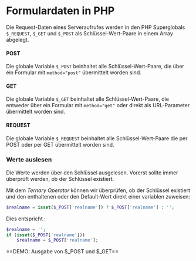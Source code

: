 # Formulardaten in PHP

Die Request-Daten eines Serveraufrufes werden in den PHP Superglobals `$_REQUEST`, `$_GET` und `$_POST` als Schlüssel-Wert-Paare in einem Array abgelegt. 

#### POST
Die globale Variable `$_POST` beinhaltet alle Schlüssel-Wert-Paare, die über ein Formular mit `method="post"` übermittelt worden sind.

#### GET
Die globale Variable `$_GET` beinhaltet alle Schlüssel-Wert-Paare, die entweder über ein Formular mit `method="get"` oder direkt als URL-Parameter übermittelt worden sind.

#### REQUEST
Die globale Variable `$_REQUEST` beinhaltet alle Schlüssel-Wert-Paare die per POST oder per GET übermittelt worden sind.

### Werte auslesen
Die Werte werden über den Schlüssel ausgelesen. Vorerst sollte immer überprüft werden, ob der Schlüssel existiert. 

Mit dem *Ternary Operator* können wir überprüfen, ob der Schlüssel existiert und den enthaltenen oder den Default-Wert direkt einer variablen zuweisen: 

```php
$realname = isset($_POST['realname']) ? $_POST['realname'] : ''; 
```
Dies entspricht :

```php
$realname = '';
if (isset($_POST['realname']))
	$realname = $_POST['realname'];
```

==DEMO: Ausgabe von $_POST und $_GET==

<!--stackedit_data:
eyJoaXN0b3J5IjpbLTEyNjQyNzcyNTUsLTEyMjc0NzU1MDBdfQ
==
-->